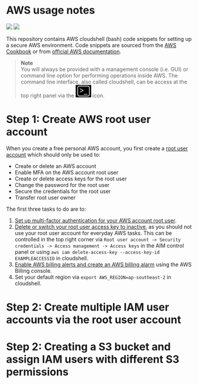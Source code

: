 # AWS usage notes  

![](https://img.shields.io/badge/Language-Bash-blue) ![](https://img.shields.io/badge/Language-Python-blue)  

This repository contains AWS cloudshell (bash) code snippets for setting up a secure AWS environment. Code snippets are sourced from the [AWS Cookbook](https://github.com/awscookbook) or from [official AWS documentation](https://docs.aws.amazon.com/index.html).     

>**Note**  
> You will always be provided with a management console (i.e. GUI) or command line option for performing operations inside AWS. The command line interface, also called cloudshell, can be access at the top right panel via the ![](./figures/cloudshell_icon.svg) icon.  

# Step 1: Create AWS root user account   
When you create a free personal AWS account, you first create a [root user account](https://docs.aws.amazon.com/IAM/latest/UserGuide/id_root-user.html) which should only be used to:  
+ Create or delete an AWS account
+ Enable MFA on the AWS account root user 
+ Create or delete access keys for the root user 
+ Change the password for the root user
+ Secure the credentials for the root user
+ Transfer root user owner

The first three tasks to do are to: 
1. [Set up multi-factor authentication for your AWS account root user](https://docs.aws.amazon.com/IAM/latest/UserGuide/id_credentials_mfa_enable_virtual.html#enable-virt-mfa-for-root).  
2. [Delete or switch your root user access key to inactive](https://docs.aws.amazon.com/accounts/latest/reference/root-user-access-key.html), as you should not use your root user account for everyday AWS tasks. This can be controlled in the top right corner via `Root user account -> Security credentials -> Access management -> Access keys` in the AIM control panel or using `aws iam delete-access-key --access-key-id EXAMPLEACCESSID` in cloudshell.  
3. [Enable AWS billing alerts and create an AWS billing alarm](https://docs.aws.amazon.com/AmazonCloudWatch/latest/monitoring/monitor_estimated_charges_with_cloudwatch.html) using the AWS Billing console.    
4. Set your default region via `export AWS_REGION=ap-southeast-2` in cloudshell.  


# Step 2: Create multiple IAM user accounts via the root user account   


# Step 2: Creating a S3 bucket and assign IAM users with different S3 permissions  
 